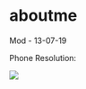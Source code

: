 aboutme
=======


Mod - 13-07-19

Phone Resolution:

<img src="http://abdiels.site/firma/telnorLogin.png" />

	

